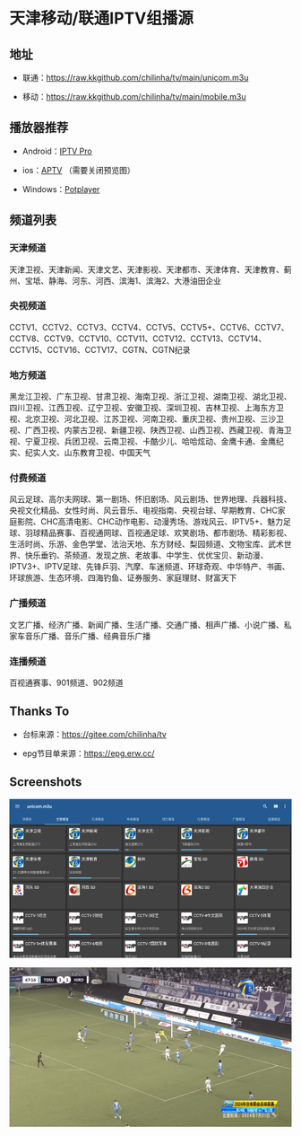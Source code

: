 # 天津移动/联通IPTV组播源

## 地址

- 联通：https://raw.kkgithub.com/chilinha/tv/main/unicom.m3u

- 移动：https://raw.kkgithub.com/chilinha/tv/main/mobile.m3u

## 播放器推荐

- Android：[IPTV Pro](https://github.com/chilinha/tv/tree/main/apks)

- ios：[APTV](https://apps.apple.com/cn/app/aptv/id1630403500) （需要关闭预览图）

- Windows：[Potplayer](https://potplayer.daum.net/)

## 频道列表

### 天津频道

天津卫视、天津新闻、天津文艺、天津影视、天津都市、天津体育、天津教育、蓟州、宝坻、静海、河东、河西、滨海1、滨海2、大港油田企业

### 央视频道

CCTV1、CCTV2、CCTV3、CCTV4、CCTV5、CCTV5+、CCTV6、CCTV7、CCTV8、CCTV9、CCTV10、CCTV11、CCTV12、CCTV13、CCTV14、CCTV15、CCTV16、CCTV17、CGTN、CGTN纪录

### 地方频道

黑龙江卫视、广东卫视、甘肃卫视、海南卫视、浙江卫视、湖南卫视、湖北卫视、四川卫视、江西卫视、辽宁卫视、安徽卫视、深圳卫视、吉林卫视、上海东方卫视、北京卫视、河北卫视、江苏卫视、河南卫视、重庆卫视、贵州卫视、三沙卫视、广西卫视、内蒙古卫视、新疆卫视、陕西卫视、山西卫视、西藏卫视、青海卫视、宁夏卫视、兵团卫视、云南卫视、卡酷少儿、哈哈炫动、金鹰卡通、金鹰纪实、纪实人文、山东教育卫视、中国天气

### 付费频道

风云足球、高尔夫网球、第一剧场、怀旧剧场、风云剧场、世界地理、兵器科技、央视文化精品、女性时尚、风云音乐、电视指南、央视台球、早期教育、CHC家庭影院、CHC高清电影、CHC动作电影、动漫秀场、游戏风云、IPTV5+、魅力足球、羽球精品赛事、百视通网球、百视通足球、欢笑剧场、都市剧场、精彩影视、生活时尚、乐游、金色学堂、法治天地、东方财经、梨园频道、文物宝库、武术世界、快乐垂钓、茶频道、发现之旅、老故事、中学生、优优宝贝、新动漫、IPTV3+、IPTV足球、先锋乒羽、汽摩、车迷频道、环球奇观、中华特产、书画、环球旅游、生态环境、四海钓鱼、证券服务、家庭理财、财富天下

### 广播频道

文艺广播、经济广播、新闻广播、生活广播、交通广播、相声广播、小说广播、私家车音乐广播、音乐广播、经典音乐广播

### 连播频道

百视通赛事、901频道、902频道

## Thanks To

- 台标来源：https://gitee.com/chilinha/tv

- epg节目单来源：https://epg.erw.cc/

## Screenshots

![](https://raw.githubusercontent.com/chilinha/tv/main/img/img_1.png)

![](https://raw.githubusercontent.com/chilinha/tv/main/img/img_2.png)
